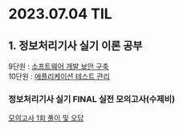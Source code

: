 # 2023.07.04 TIL #

## 1. 정보처리기사 실기 이론 공부
9단원 : [소프트웨어 개발 보안 구축](https://www.notion.so/ssp04041/a31fa76d88324ca2ae173a4eb305706a?pvs=4)  
10단원 : [애플리케이션 테스트 관리](https://www.notion.so/ssp04041/8298c06f142f4d2a8fc6ec2afa7a4655?pvs=4)
### 정보처리기사 실기 FINAL 실전 모의고사(수제비) 
[모의고사 1회 풀이 및 오답](https://www.notion.so/ssp04041/1-2099946916134e168076b86b5cb9023b?pvs=4)